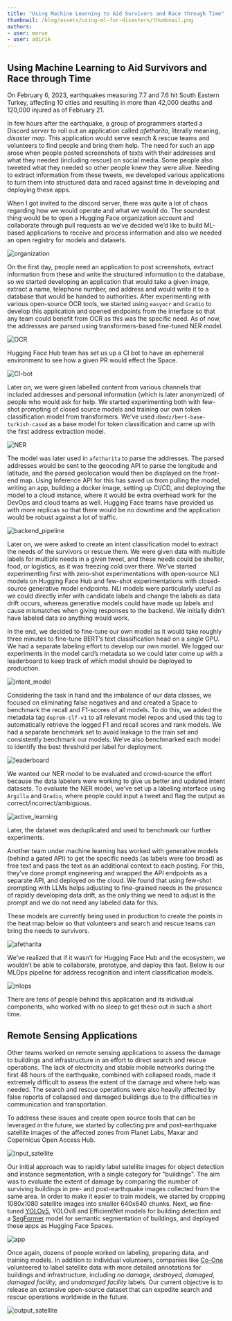 ```yaml
---
title: "Using Machine Learning to Aid Survivors and Race through Time" 
thumbnail: /blog/assets/using-ml-for-disasters/thumbnail.png
authors:
- user: merve
- user: adirik
---
```


## Using Machine Learning to Aid Survivors and Race through Time

<!-- {blog_metadata} -->
<!-- {authors} -->

On February 6, 2023, earthquakes measuring 7.7 and 7.6 hit South Eastern Turkey, affecting 10 cities and resulting in more than 42,000 deaths and 120,000 injured as of February 21.

In few hours after the earthquake, a group of programmers started a Discord server to roll out an application called *afetharita*, literally meaning, *disaster map*. This application would serve search & rescue teams and volunteers to find people and bring them help. The need for such an app arose when people posted screenshots of texts with their addresses and what they needed (including rescue) on social media. Some people also tweeted what they needed so other people knew they were alive. Needing to extract information from these tweets, we developed various applications to turn them into structured data and raced against time in developing and deploying these apps. 

When I got invited to the discord server, there was quite a lot of chaos regarding how we would operate and what we would do. The soundest thing would be to open a Hugging Face organization account and collaborate through pull requests as we’ve decided we’d like to build ML-based applications to receive and process information and also we needed an open registry for models and datasets. 

![organization](assets/using-ml-for-disasters/org.png)

On the first day, people need an application to post screenshots, extract information from these and write the structured information to the database, so we started developing an application that would take a given image, extract a name, telephone number, and address and would write it to a database that would be handed to authorities. After experimenting with various open-source OCR tools, we started using `easyocr` and `Gradio` to develop this application and opened endpoints from the interface so that any team could benefit from OCR as this was the specific need. As of now, the addresses are parsed using transformers-based fine-tuned NER model. 

![OCR](assets/using-ml-for-disasters/ocr-app.png)

Hugging Face Hub team has set us up a CI bot to have an ephemeral environment to see how a given PR would effect the Space. 

![CI-bot](assets/using-ml-for-disasters/ci-bot.png)

Later on, we were given labelled content from various channels that included addresses and personal information (which is later anonymized) of people who would ask for help. We started experimenting both with few-shot prompting of closed source models and training our own token classification model from transformers. We’ve used `dbmdz/bert-base-turkish-cased` as a base model for token classification and came up with the first address extraction model. 

![NER](assets/using-ml-for-disasters/deprem-ner.png)

The model was later used in `afetharita` to parse the addresses. The parsed addresses would be sent to the geocoding API to parse the longitude and latitude, and the parsed geolocation would then be displayed on the front-end map. Using Inference API for this has saved us from pulling the model, writing an app, building a docker image, setting up CI/CD, and deploying the model to a cloud instance, where it would be extra overhead work for the DevOps and cloud teams as well. Hugging Face teams have provided us with more replicas so that there would be no downtime and the application would be robust against a lot of traffic.

![backend_pipeline](assets/using-ml-for-disasters/production_pipeline.png)

Later on, we were asked to create an intent classification model to extract the needs of the survivors or rescue them. We were given data with multiple labels for multiple needs in a given tweet, and these needs could be shelter, food, or logistics, as it was freezing cold over there. We’ve started experimenting first with zero-shot experimentations with open-source NLI models on Hugging Face Hub and few-shot experimentations with closed-source generative model endpoints. NLI models were particularly useful as we could directly infer with candidate labels and change the labels as data drift occurs, whereas generative models could have made up labels and  cause mismatches when giving responses to the backend. We initially didn’t have labeled data so anything would work.

In the end, we decided to fine-tune our own model as it would take roughly three minutes to fine-tune BERT’s text classification head on a single GPU. We had a separate labeling effort to develop our own model. We logged our experiments in the model card’s metadata so we could later come up with a leaderboard to keep track of which model should be deployed to production. 

![intent_model](assets/using-ml-for-disasters/model-repo.png)

Considering the task in hand and the imbalance of our data classes, we focused on eliminating false negatives and and created a Space to benchmark the recall and F1-scores of all models. To do this, we added the metadata tag `deprem-clf-v1` to all relevant model repos and used this tag to automatically retrieve the logged F1 and recall scores and rank models. We had a separate benchmark set to avoid leakage to the train set and consistently benchmark our models. We’ve also benchmarked each model to identify the best threshold per label for deployment.

![leaderboard](assets/using-ml-for-disasters/leaderboard.png)

We wanted our NER model to be evaluated and crowd-source the effort because the data labelers were working to give us better and updated intent datasets. To evaluate the NER model, we’ve set up a labeling interface using `Argilla` and `Gradio`, where people could input a tweet and flag the output as correct/incorrect/ambiguous.

![active_learning](assets/using-ml-for-disasters/active-learning.png)

Later, the dataset was deduplicated and used to benchmark our further experiments. 

Another team under machine learning has worked with generative models (behind a gated API) to get the specific needs (as labels were too broad) as free text and pass the text as an additional context to each posting. For this, they’ve done prompt engineering and wrapped the API endpoints as a separate API, and deployed on the cloud. We found that using few-shot prompting with LLMs helps adjusting to fine-grained needs in the presence of rapidly developing data drift, as the only thing we need to adjust is the prompt and we do not need any labeled data for this.

These models are currently being used in production to create the points in the heat map below so that volunteers and search and rescue teams can bring the needs to survivors. 

![afetharita](assets/using-ml-for-disasters/afetharita.png)

We’ve realized that if it wasn’t for Hugging Face Hub and the ecosystem, we wouldn’t be able to collaborate, prototype, and deploy this fast. Below is our MLOps pipeline for address recognition and intent classification models. 

![mlops](assets/using-ml-for-disasters/pipeline.png)

There are tens of people behind this application and its individual components, who worked with no sleep to get these out in such a short time. 

## Remote Sensing Applications

Other teams worked on remote sensing applications to assess the damage to buildings and infrastructure in an effort to direct search and rescue operations. The lack of electricity and stable mobile networks during the first 48 hours of the earthquake, combined with collapsed roads, made it extremely difficult to assess the extent of the damage and where help was needed. The search and rescue operations were also heavily affected by false reports of collapsed and damaged buildings due to the difficulties in communication and transportation.

To address these issues and create open source tools that can be leveraged in the future, we started by collecting pre and post-earthquake satellite images of the affected zones from Planet Labs, Maxar and Copernicus Open Access Hub. 

![input_satellite](assets/using-ml-for-disasters/input_satellite.jpeg)

Our initial approach was to rapidly label satellite images for object detection and instance segmentation, with a single category for "buildings". The aim was to evaluate the extent of damage by comparing the number of surviving buildings in pre- and post-earthquake images collected from the same area. In order to make it easier to train models, we started by cropping 1080x1080 satellite images into smaller 640x640 chunks. Next, we fine-tuned  [YOLOv5](https://huggingface.co/spaces/deprem-ml/deprem_satellite_test), YOLOv8 and EfficientNet models for building detection and a [SegFormer](https://huggingface.co/spaces/deprem-ml/deprem_satellite_semantic_whu) model for semantic segmentation of buildings, and deployed these apps as Hugging Face Spaces. 

![app](assets/using-ml-for-disasters/app.png)

Once again, dozens of people worked on labeling, preparing data, and training models. In addition to individual volunteers, companies like [Co-One](https://co-one.co/) volunteered to label satellite data with more detailed annotations for buildings and infrastructure, including *no damage*, *destroyed*, *damaged*, *damaged facility,* and *undamaged facility* labels. Our current objective is to release an extensive open-source dataset that can expedite search and rescue operations worldwide in the future.

![output_satellite](assets/using-ml-for-disasters/output_satellite.png)

